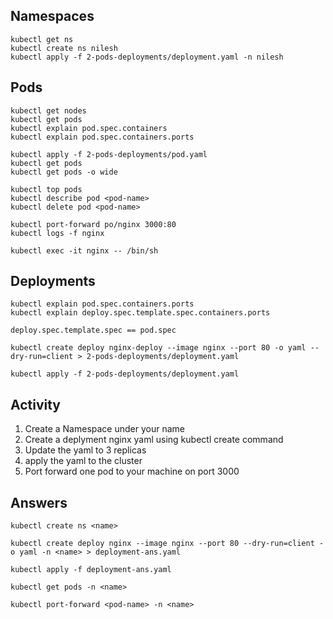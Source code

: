 ## Namespaces

```
kubectl get ns
kubectl create ns nilesh
kubectl apply -f 2-pods-deployments/deployment.yaml -n nilesh
```

## Pods

```
kubectl get nodes
kubectl get pods
kubectl explain pod.spec.containers
kubectl explain pod.spec.containers.ports

kubectl apply -f 2-pods-deployments/pod.yaml
kubectl get pods
kubectl get pods -o wide

kubectl top pods
kubectl describe pod <pod-name>
kubectl delete pod <pod-name>

kubectl port-forward po/nginx 3000:80
kubectl logs -f nginx

kubectl exec -it nginx -- /bin/sh

```

## Deployments

```
kubectl explain pod.spec.containers.ports
kubectl explain deploy.spec.template.spec.containers.ports

deploy.spec.template.spec == pod.spec

kubectl create deploy nginx-deploy --image nginx --port 80 -o yaml --dry-run=client > 2-pods-deployments/deployment.yaml

kubectl apply -f 2-pods-deployments/deployment.yaml

```

## Activity

1. Create a Namespace under your name
2. Create a deplyment nginx yaml using kubectl create command
3. Update the yaml to 3 replicas
4. apply the yaml to the cluster
5. Port forward one pod to your machine on port 3000

## Answers

```
kubectl create ns <name>

kubectl create deploy nginx --image nginx --port 80 --dry-run=client -o yaml -n <name> > deployment-ans.yaml

kubectl apply -f deployment-ans.yaml

kubectl get pods -n <name>

kubectl port-forward <pod-name> -n <name>
```
